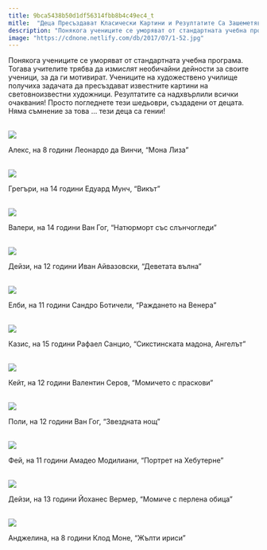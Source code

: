 ```yaml
---
title: 9bca5438b50d1df56314fbb8b4c49ec4_t
mitle:  "Деца Пресъздават Класически Картини и Резултатите Са Зашеметяващи!"
description: "Понякога учениците се уморяват от стандартната учебна програма. Тогава учителите трябва да измислят необичайни дейности за своите ученици, за да ги мотивират. Уче�"
image: "https://cdnone.netlify.com/db/2017/07/1-52.jpg"
---
```


 <p>Понякога учениците се уморяват от стандартната учебна програма. Тогава учителите трябва да измислят необичайни дейности за своите ученици, за да ги мотивират. Учениците на художествено училище получиха задачата да пресъздават известните картини на световноизвестни художници. Резултатите са надхвърлили всички очаквания! Просто погледнете тези шедьоври, създадени от децата. Няма съмнение за това … тези деца са гении!</p>       <p> <br/><img src="https://cdnone.netlify.com/db/2017/07/1-52.jpg"/><br/></p> <p>Алекс, на 8 години Леонардо да Винчи, “Мона Лиза”</p> <p> <br/><img src="https://cdnone.netlify.com/db/2017/07/2-49.jpg"/><br/></p>      <p>Грегъри, на 14 години Едуард Мунч, “Викът”</p> <p> <br/><img src="https://cdnone.netlify.com/db/2017/07/3-50.jpg"/><br/></p> <p>Валери, на 14 години Ван Гог, “Натюрморт със слънчогледи”</p> <p> <br/><img src="https://cdnone.netlify.com/db/2017/07/4-52.jpg"/><br/></p>      <p>Дейзи, на 12 години Иван Айвазовски, “Деветата вълна”</p> <p> <br/><img src="https://cdnone.netlify.com/db/2017/07/5-52.jpg"/><br/></p> <p>Елби, на 11 години Сандро Ботичели, “Раждането на Венера”</p> <p> <br/><img src="https://cdnone.netlify.com/db/2017/07/6-53.jpg"/><br/></p>  <p>Казис, на 15 години Рафаел Санцио, “Сикстинската мадона, Ангелът”</p> <p> <br/><img src="https://cdnone.netlify.com/db/2017/07/7-49.jpg"/><br/></p>      <p>Кейт, на 12 години Валентин Серов, “Момичето с праскови”</p> <p> <br/><img src="https://cdnone.netlify.com/db/2017/07/8-50.jpg"/><br/></p> <p>Поли, на 12 години Ван Гог, “Звездната нощ”</p> <p> <br/><img src="https://cdnone.netlify.com/db/2017/07/9-45.jpg"/><br/></p>      <p>Фей, на 11 години Амадео Модилиани, “Портрет на Хебутерне”</p> <p> <br/><img src="https://cdnone.netlify.com/db/2017/07/10-49.jpg"/><br/></p>  <p>Дейзи, на 13 години Йоханес Вермер, “Момиче с перлена обица”</p> <p> <br/><img src="https://cdnone.netlify.com/db/2017/07/11-42.jpg"/><br/></p> <p>Анджелина, на 8 години Клод Моне, “Жълти ириси”</p>       